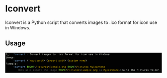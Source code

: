 # Iconvert

Iconvert is a Python script that converts images to .ico format for icon use in Windows.

## Usage
![](https://github.com/nrdrch/iconvert/blob/main/pics/Usage.png)

